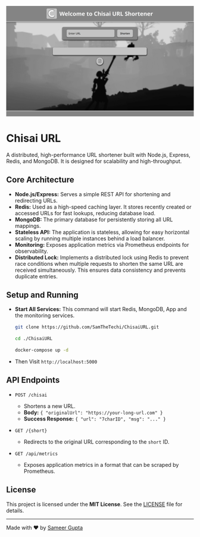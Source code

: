 ![Banner](banner.jpg)

# Chisai URL 

A distributed, high-performance URL shortener built with Node.js, Express, Redis, and MongoDB. It is designed for scalability and high-throughput.

## Core Architecture

- **Node.js/Express:** Serves a simple REST API for shortening and redirecting URLs.
- **Redis:** Used as a high-speed caching layer. It stores recently created or accessed URLs for fast lookups, reducing database load.
- **MongoDB:** The primary database for persistently storing all URL mappings.
- **Stateless API:** The application is stateless, allowing for easy horizontal scaling by running multiple instances behind a load balancer.
- **Monitoring:** Exposes application metrics via Prometheus endpoints for observability.
- **Distributed Lock:** Implements a distributed lock using Redis to prevent race conditions when multiple requests to shorten the same URL are received simultaneously. This ensures data consistency and prevents duplicate entries.


## Setup and Running

-  **Start All Services:**
    This command will start Redis, MongoDB, App and the monitoring services.
    ```bash
    git clone https://github.com/SamTheTechi/ChisaiURL.git
    ```
    ```bash
    cd ./ChisaiURL
    ```
    ```bash
    docker-compose up -d
    ```
- Then Visit `http://localhost:5000`

## API Endpoints

- `POST /chisai`
  - Shortens a new URL.
  - **Body:** `{ "originalUrl": "https://your-long-url.com" }`
  - **Success Response:** `{ "url": "7charID", "msg": "..." }`

- `GET /{short}`
  - Redirects to the original URL corresponding to the `short` ID.

- `GET /api/metrics`
  - Exposes application metrics in a format that can be scraped by Prometheus.

## License

This project is licensed under the **MIT License**. See the [LICENSE](LICENSE) file for details.

---

Made with ❤️ by [Sameer Gupta](https://github.com/SamTheTechi)

